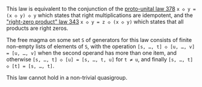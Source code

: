 This law is equivalent to the conjunction of the [proto-unital law 378](https://teorth.github.io/equational_theories/implications/?378) `x ◇ y = (x ◇ y) ◇ y` which states that right multiplications are idempotent, and the ["right-zero product" law 343](https://teorth.github.io/equational_theories/implications/?343) `x ◇ y = z ◇ (x ◇ y)` which states that all products are right zeros.

The free magma on some set `S` of generators for this law consists of finite non-empty lists of elements of `S`, with the operation `[s, …, t] ◇ [u, …, v] = [u, …, v]` when the second operand has more than one item, and otherwise `[s, …, t] ◇ [u] = [s, …, t, u]` for `t ≠ u`, and finally `[s, …, t] ◇ [t] = [s, …, t]`.

This law cannot hold in a non-trivial quasigroup.
